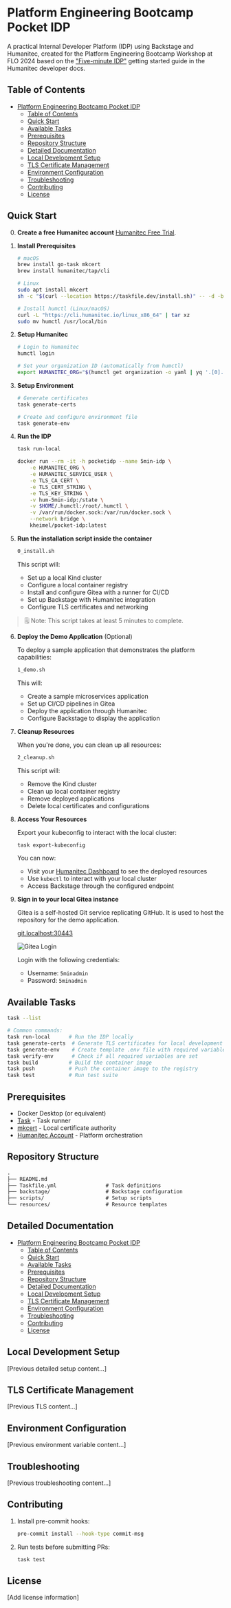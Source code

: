 # Platform Engineering Bootcamp Pocket IDP

A practical Internal Developer Platform (IDP) using Backstage and Humanitec, created for the Platform Engineering
Bootcamp Workshop at FLO 2024 based on the ["Five-minute IDP"](https://developer.humanitec.com/introduction/getting-started/the-five-minute-idp/) getting started guide in the Humanitec developer docs.

## Table of Contents

- [Platform Engineering Bootcamp Pocket IDP](#platform-engineering-bootcamp-pocket-idp)
  - [Table of Contents](#table-of-contents)
  - [Quick Start](#quick-start)
  - [Available Tasks](#available-tasks)
  - [Prerequisites](#prerequisites)
  - [Repository Structure](#repository-structure)
  - [Detailed Documentation](#detailed-documentation)
  - [Local Development Setup](#local-development-setup)
  - [TLS Certificate Management](#tls-certificate-management)
  - [Environment Configuration](#environment-configuration)
  - [Troubleshooting](#troubleshooting)
  - [Contributing](#contributing)
  - [License](#license)

## Quick Start

0. **Create a free Humanitec account**
   [Humanitec Free Trial](https://humanitec.com/free-trial).

1. **Install Prerequisites**

   ```bash
   # macOS
   brew install go-task mkcert
   brew install humanitec/tap/cli

   # Linux
   sudo apt install mkcert
   sh -c "$(curl --location https://taskfile.dev/install.sh)" -- -d -b ~/.local/bin
   
   # Install humctl (Linux/macOS)
   curl -L "https://cli.humanitec.io/linux_x86_64" | tar xz
   sudo mv humctl /usr/local/bin
   ```

2. **Setup Humanitec**

   ```bash
   # Login to Humanitec
   humctl login

   # Set your organization ID (automatically from humctl)
   export HUMANITEC_ORG="$(humctl get organization -o yaml | yq '.[0].metadata.id')"
   ```

3. **Setup Environment**

   ```bash
   # Generate certificates
   task generate-certs

   # Create and configure environment file
   task generate-env
   ```

4. **Run the IDP**

   ```bash
   task run-local
   ```

   ```bash
   docker run --rm -it -h pocketidp --name 5min-idp \
       -e HUMANITEC_ORG \
       -e HUMANITEC_SERVICE_USER \
       -e TLS_CA_CERT \
       -e TLS_CERT_STRING \
       -e TLS_KEY_STRING \
       -v hum-5min-idp:/state \
       -v $HOME/.humctl:/root/.humctl \
       -v /var/run/docker.sock:/var/run/docker.sock \
       --network bridge \
       kheimel/pocket-idp:latest
   ```

5. **Run the installation script inside the container**

   ```bash
   0_install.sh
   ```

   This script will:
    - Set up a local Kind cluster
    - Configure a local container registry
    - Install and configure Gitea with a runner for CI/CD
    - Set up Backstage with Humanitec integration
    - Configure TLS certificates and networking

> 🗒️ Note:
> This script takes at least 5 minutes to complete.

6. **Deploy the Demo Application** (Optional)

   To deploy a sample application that demonstrates the platform capabilities:
   ```bash
   1_demo.sh
   ```

   This will:
    - Create a sample microservices application
    - Set up CI/CD pipelines in Gitea
    - Deploy the application through Humanitec
    - Configure Backstage to display the application

7. **Cleanup Resources**

   When you're done, you can clean up all resources:
   ```bash
   2_cleanup.sh
   ```

   This script will:
    - Remove the Kind cluster
    - Clean up local container registry
    - Remove deployed applications
    - Delete local certificates and configurations

8. **Access Your Resources**

   Export your kubeconfig to interact with the local cluster:
   ```bash
   task export-kubeconfig
   ```

   You can now:
    - Visit your [Humanitec Dashboard](https://app.humanitec.io) to see the deployed resources
    - Use `kubectl` to interact with your local cluster
    - Access Backstage through the configured endpoint

9. **Sign in to your local Gitea instance**

   Gitea is a self-hosted Git service replicating GitHub. It is used to host the repository for the demo application.

   [git.localhost:30443](http://git.localhost:30443)

   ![Gitea Login](./assets/gitea-login.png)

   Login with the following credentials:
   - Username: `5minadmin`
   - Password: `5minadmin`

## Available Tasks

```bash
task --list

# Common commands:
task run-local      # Run the IDP locally
task generate-certs  # Generate TLS certificates for local development
task generate-env    # Create template .env file with required variables
task verify-env      # Check if all required variables are set
task build          # Build the container image
task push           # Push the container image to the registry
task test           # Run test suite
```

## Prerequisites

- Docker Desktop (or equivalent)
- [Task](https://taskfile.dev/#/installation) - Task runner
- [mkcert](https://github.com/FiloSottile/mkcert) - Local certificate authority
- [Humanitec Account](https://humanitec.com/free-trial) - Platform orchestration

## Repository Structure

```txt
.
├── README.md
├── Taskfile.yml                # Task definitions
├── backstage/                  # Backstage configuration
├── scripts/                    # Setup scripts
└── resources/                  # Resource templates
```

## Detailed Documentation

- [Platform Engineering Bootcamp Pocket IDP](#platform-engineering-bootcamp-pocket-idp)
  - [Table of Contents](#table-of-contents)
  - [Quick Start](#quick-start)
  - [Available Tasks](#available-tasks)
  - [Prerequisites](#prerequisites)
  - [Repository Structure](#repository-structure)
  - [Detailed Documentation](#detailed-documentation)
  - [Local Development Setup](#local-development-setup)
  - [TLS Certificate Management](#tls-certificate-management)
  - [Environment Configuration](#environment-configuration)
  - [Troubleshooting](#troubleshooting)
  - [Contributing](#contributing)
  - [License](#license)

## Local Development Setup

[Previous detailed setup content...]

## TLS Certificate Management

[Previous TLS content...]

## Environment Configuration

[Previous environment variable content...]

## Troubleshooting

[Previous troubleshooting content...]

## Contributing

1. Install pre-commit hooks:
   ```bash
   pre-commit install --hook-type commit-msg
   ```

2. Run tests before submitting PRs:
   ```bash
   task test
   ```

## License

[Add license information]
